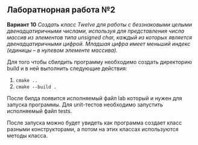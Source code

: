 ## Лаборатнорная работа №2

**Вариант 10**
*Создать класс Twelve для работы с беззнаковыми целыми двенадцатиричными числами, используя для представления числа массив из элементов типа unsigned char, каждый из которых является двенадцатиричными
цифрой. Младшая цифра имеет меньший индекс (единицы – в нулевом элементе массива).*

Для того чтобы сбилдить программу необходимо создать директорию build и в ней выполнить следующие действия:
1. ```cmake ..```
2. ```cmake --build .```

После билда появится исполняемый файл lab который и нужен для запуска программы. Для unit-тестов необходимо запустить исполняемый файл tests.


После запуска можно будет увидеть как программа создает класс разными конструкторами, а потом на этих классах используются методы класса.
